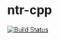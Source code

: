 ntr-cpp
=======

[![Build Status](https://travis-ci.org/NicolasTr/ntr-cpp.svg?branch=master)](https://travis-ci.org/NicolasTr/ntr-cpp)
